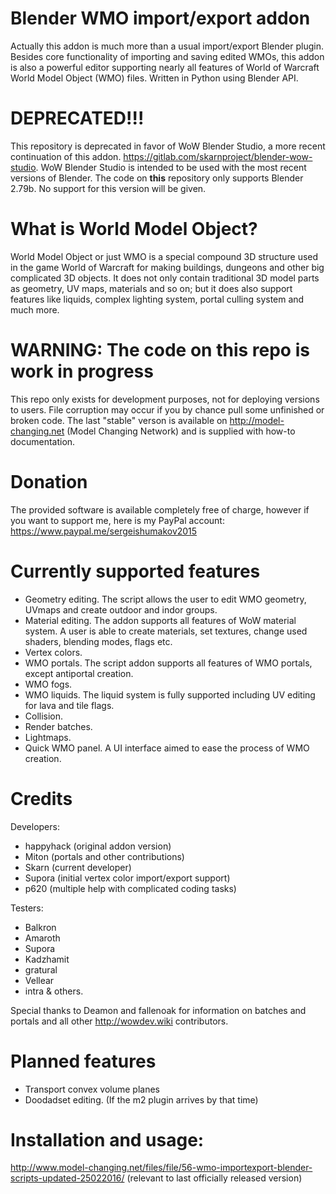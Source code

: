 # Blender WMO import/export addon
Actually this addon is much more than a usual import/export Blender plugin. Besides core functionality of importing and saving edited WMOs, this addon is also a powerful editor supporting nearly all features of World of Warcraft World Model Object (WMO) files. Written in Python using Blender API.

# DEPRECATED!!!
This repository is deprecated in favor of WoW Blender Studio, a more recent continuation of this addon. https://gitlab.com/skarnproject/blender-wow-studio.
WoW Blender Studio is intended to be used with the most recent versions of Blender. The code on **this** repository only supports Blender 2.79b. No support for this version will be given.

# What is World Model Object?
World Model Object or just WMO is a special compound 3D structure used in the game World of Warcraft for making buildings, dungeons and other big complicated 3D objects. It does not only contain traditional 3D model parts as geometry, UV maps, materials and so on; but it does also support features like liquids, complex lighting system, portal culling system and much more.

# WARNING: The code on this repo is work in progress
This repo only exists for development purposes, not for deploying versions to users. File corruption may occur if you by chance pull some unfinished or broken code. The last "stable" verson is available on http://model-changing.net (Model Changing Network) and is supplied with how-to documentation. 

# Donation
The provided software is available completely free of charge, however if you want to support me, here is my PayPal account: https://www.paypal.me/sergeishumakov2015

# Currently supported features
- Geometry editing. The script allows the user to edit WMO geometry, UVmaps and create outdoor and indor groups.
- Material editing. The addon supports all features of WoW material system. A user is able to create materials, set textures, change used shaders, blending modes, flags etc.
- Vertex colors. 
- WMO portals. The script addon supports all features of WMO portals, except antiportal creation.
- WMO fogs.
- WMO liquids. The liquid system is fully supported including UV editing for lava and tile flags.
- Collision.
- Render batches.
- Lightmaps.
- Quick WMO panel. A UI interface aimed to ease the process of WMO creation.

# Credits
Developers:
- happyhack (original addon version)
- Miton (portals and other contributions)
- Skarn (current developer)
- Supora (initial vertex color import/export support)
- p620 (multiple help with complicated coding tasks)

Testers:
- Balkron
- Amaroth
- Supora
- Kadzhamit
- gratural
- Vellear
- intra
& others.

Special thanks to Deamon and fallenoak for information on batches and portals and all other http://wowdev.wiki contributors.

# Planned features
- Transport convex volume planes
- Doodadset editing. (If the m2 plugin arrives by that time)

# Installation and usage:
http://www.model-changing.net/files/file/56-wmo-importexport-blender-scripts-updated-25022016/ (relevant to last officially released version)
